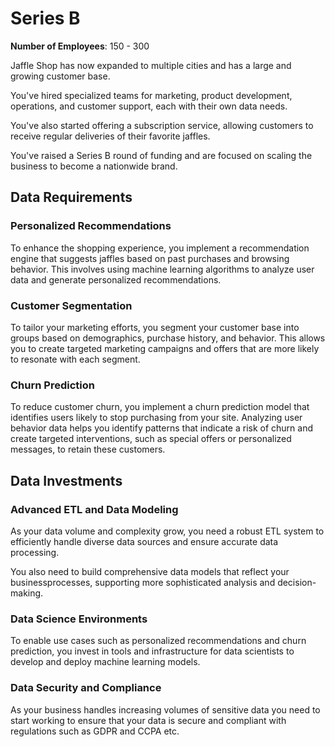 # Series B

**Number of Employees**: 150 - 300

Jaffle Shop has now expanded to multiple cities and has a large and growing customer base.

You've hired specialized teams for marketing, product development, operations, and customer support, each with their own data needs.

You've also started offering a subscription service, allowing customers to receive regular deliveries of their favorite jaffles.

You've raised a Series B round of funding and are focused on scaling the business to become a nationwide brand.

## Data Requirements

### Personalized Recommendations

To enhance the shopping experience, you implement a recommendation engine that suggests jaffles based on
past purchases and browsing behavior.
This involves using machine learning algorithms to analyze user data and generate personalized recommendations.

### Customer Segmentation

To tailor your marketing efforts, you segment your customer base into groups based on demographics,
purchase history, and behavior.
This allows you to create targeted marketing campaigns and offers that are more likely to resonate with each segment.

### Churn Prediction

To reduce customer churn, you implement a churn prediction model that identifies users likely to stop purchasing
from your site.
Analyzing user behavior data helps you identify patterns that indicate a risk of churn and create targeted
interventions, such as special offers or personalized messages, to retain these customers.

## Data Investments

### Advanced ETL and Data Modeling

As your data volume and complexity grow, you need a robust ETL system to efficiently handle diverse data sources
and ensure accurate data processing.

You also need to build comprehensive data models that reflect your businessprocesses, supporting more
sophisticated analysis and decision-making.

### Data Science Environments

To enable use cases such as personalized recommendations and churn prediction, you invest in tools and infrastructure
for data scientists to develop and deploy machine learning models.

### Data Security and Compliance

As your business handles increasing volumes of sensitive data you need to start working to ensure that your
data is secure and compliant with regulations such as GDPR and CCPA etc.
